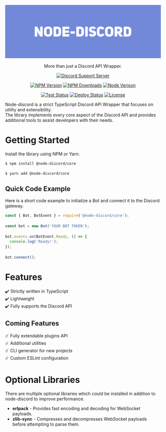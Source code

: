 [![node-discord](https://raw.githubusercontent.com/Alon-L/node-discord/gh-pages/assets/images/header.png)](#)

<p align="center">
  More than just a Discord API Wrapper.
</p>

<p align="center">
  <a href="https://discord.gg/TF7BqSh"><img alt="Discord Support Server" src="https://img.shields.io/discord/702476896008405002?style=for-the-badge&color=7289DA&label=Support%20Server&logo=discord&logoColor=fff"></a>
</p>
<p align="center">
  <a href="https://www.npmjs.com/package/@node-discord/core"><img alt="NPM Version" src="https://img.shields.io/npm/v/@node-discord/core?style=for-the-badge"></a>
  <a href="https://www.npmjs.com/package/@node-discord/core"><img alt="NPM Downloads" src="https://img.shields.io/npm/dt/@node-discord/core?style=for-the-badge"></a>
  <a href="https://www.npmjs.com/package/@node-discord/core"><img alt="Node Verison" src="https://img.shields.io/node/v/@node-discord/core?style=for-the-badge"></a>
</p>
<p align="center">
  <a href="#"><img alt="Test Status" src="https://img.shields.io/github/workflow/status/alon-l/node-discord/Test?label=Test&style=for-the-badge"></a>
  <a href="#"><img alt="Deploy Status" src="https://img.shields.io/github/workflow/status/alon-l/node-discord/Deploy?label=Deploy&style=for-the-badge"></a>
  <a href="LICENSE"><img alt="License" src="https://img.shields.io/npm/l/@node-discord/core?style=for-the-badge"></a>
</p>

Node-discord is a strict TypeScript Discord API Wrapper that focuses on utility and extensibility.  
The library implements every core aspect of the Discord API and provides additional tools to assist developers with their needs.

# Getting Started
Install the library using NPM or Yarn:
```
$ npm install @node-discord/core

$ yarn add @node-discord/core
```

## Quick Code Example
Here is a short code example to initialize a Bot and connect it to the Discord gateway.
```javascript
const { Bot, BotEvent } = require('@node-discord/core');

const bot = new Bot('YOUR BOT TOKEN');

bot.events.on(BotEvent.Ready, () => {
  console.log('Ready!');
});

bot.connect();
```

# Features
✔️ Strictly written in TypeScript  
✔️ Lightweight  
✔️ Fully supports the Discord API  

## Coming Features
☄️ Fully extendable plugins API  
☄️ Additional utilities  
☄️ CLI generator for new projects  
☄️ Custom ESLint configuration  

# Optional Libraries
There are multiple optional libraries which could be installed in addition to node-discord to improve performance.
- **erlpack** - Provides fast encoding and decoding for WebSocket payloads.
- **zlib-sync** - Compresses and decompresses WebSocket payloads before attempting to parse them.
